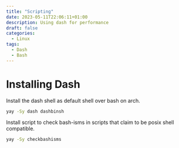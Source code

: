 ```yaml
---
title: "Scripting"
date: 2023-05-11T22:06:11+01:00
description: Using dash for performance
draft: false
categories:
  - Linux
tags:
  - Dash
  - Bash
---
```

#  Installing Dash

Install the dash shell as default shell over bash on arch.
```bash
yay -Sy dash dashbinsh
```

Install script to check bash-isms in scripts that claim to be posix shell compatible.
```bash
yay -Sy checkbashisms
```
